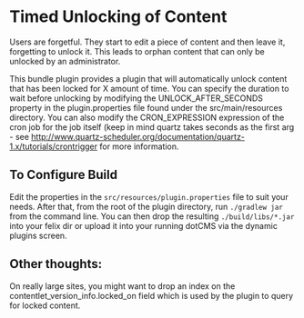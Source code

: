 # Timed Unlocking of Content

Users are forgetful.  They start to edit a piece of content and then leave it, forgetting to unlock it.  This leads to orphan content that can only be unlocked by an administrator.

This bundle plugin provides a plugin that will automatically unlock content that has been locked for X amount of time.  You can specify the duration to wait before unlocking by modifying the UNLOCK_AFTER_SECONDS property in the plugin.properties file found under the src/main/resources directory.  You can also modify the CRON_EXPRESSION expression of the cron job for the job itself (keep in mind quartz takes seconds as the first arg - see 
http://www.quartz-scheduler.org/documentation/quartz-1.x/tutorials/crontrigger for more information.

## To Configure Build
Edit the properties in the `src/resources/plugin.properties` file to suit your needs. After that, from the root of the plugin directory, run `./gradlew jar` from the command line.  You can then drop the resulting `./build/libs/*.jar` into your felix dir or upload it into your running dotCMS via the dynamic plugins screen.

## Other thoughts:
On really large sites, you might want to drop an index on the contentlet_version_info.locked_on field which is used by the plugin to query for locked content.

